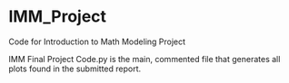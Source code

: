 # IMM_Project
Code for Introduction to Math Modeling Project

IMM Final Project Code.py is the main, commented file that generates all plots found in the submitted report.
